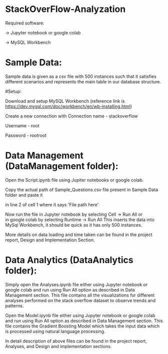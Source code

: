# StackOverFlow-Analyzation

Required software:

-> Jupyter notebook or google colab

-> MySQL Workbench


# Sample Data:

Sample data is given as a csv file with 500 instances such that it satisfies different scenarios
and represents the main table in our database structure.


#Setup:

Download and setup MySQL Workbench (reference link is https://dev.mysql.com/doc/workbench/en/wb-installing.html)

Create a new connection with Connection name - stackoverflow

Username - root

Password - rootroot


# Data Management (DataManagement folder):

Open the Script.ipynb file using Jupiter notebooks or google colab.

Copy the actual path of Sample_Questions.csv file present in Sample Data folder and paste it 

in line 2 of cell 1 where it says 'File path here'

Now run the file in Jupyter notebook by selecting Cell -> Run All or  
in google colab by selecting Runtime -> Run All
This inserts the data into MySql Workbench, it should be quick as it has only 500 instances.

More details on data loading and time taken can be found in the project report, Design and Implementation Section.


# Data Analytics (DataAnalytics folder):

Simply open the Analyses.ipynb file either using Jupyter notebook or google colab and run using Run All option as described in Data Management section. This file contains all the visualizations for different analyses performed on the stack overflow dataset to observe trends and patterns.

Open the Model.ipynb file either using Jupyter notebook or google colab and run using Run All option as described in Data Management section. This file contains the Gradient Boosting Model which takes the input data which is processed using natural language processing. 

In detail description of above files can be found in the project report, Analyses, and Design and implementation sections.


